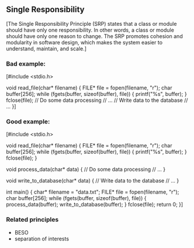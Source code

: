 ## Single Responsibility

[The Single Responsibility Principle (SRP) states that a class or module should have only one responsibility. In other words, a class or module should have only one reason to change. The SRP promotes cohesion and modularity in software design, which makes the system easier to understand, maintain, and scale.]

### Bad example:

[#include <stdio.h>

void read_file(char* filename) {
   FILE* file = fopen(filename, "r");
   char buffer[256];
   while (fgets(buffer, sizeof(buffer), file)) {
      printf("%s", buffer);
   }
   fclose(file);
   // Do some data processing
   // ...
   // Write data to the database
   // ...
}]

### Good example:

[#include <stdio.h>

void read_file(char* filename) {
   FILE* file = fopen(filename, "r");
   char buffer[256];
   while (fgets(buffer, sizeof(buffer), file)) {
      printf("%s", buffer);
   }
   fclose(file);
}

void process_data(char* data) {
   // Do some data processing
   // ...
}

void write_to_database(char* data) {
   // Write data to the database
   // ...
}

int main() {
   char* filename = "data.txt";
   FILE* file = fopen(filename, "r");
   char buffer[256];
   while (fgets(buffer, sizeof(buffer), file)) {
      process_data(buffer);
      write_to_database(buffer);
   }
   fclose(file);
   return 0;
}]

### Related principles

- BESO
- separation of interests

